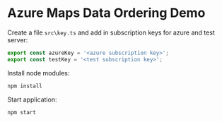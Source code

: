 # Azure Maps Data Ordering Demo

Create a file `src\key.ts` and add in subscription keys for azure and test server:

```typescript
export const azureKey = '<azure subscription key>';
export const testKey = '<test subscription key>';
```

Install node modules:
```bash
npm install
```

Start application:
```bash
npm start
```
